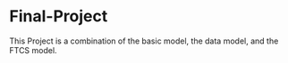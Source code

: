 # Final-Project
This Project is a combination of the basic model, the data model, and the FTCS model.
